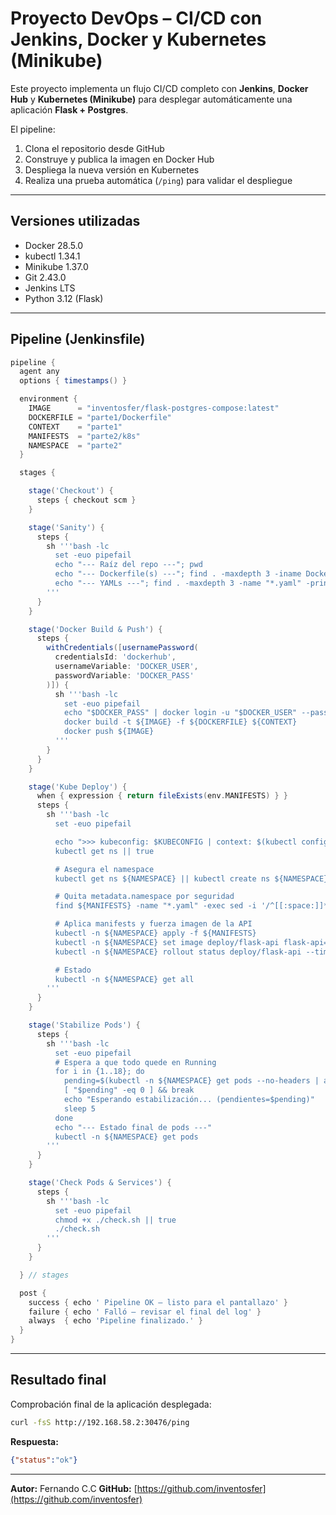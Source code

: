 # Proyecto DevOps – CI/CD con Jenkins, Docker y Kubernetes (Minikube)

Este proyecto implementa un flujo CI/CD completo con **Jenkins**, **Docker Hub** y **Kubernetes (Minikube)** para desplegar automáticamente una aplicación **Flask + Postgres**.

El pipeline:
1. Clona el repositorio desde GitHub  
2. Construye y publica la imagen en Docker Hub  
3. Despliega la nueva versión en Kubernetes  
4. Realiza una prueba automática (`/ping`) para validar el despliegue  

---

## Versiones utilizadas
- Docker 28.5.0  
- kubectl 1.34.1  
- Minikube 1.37.0  
- Git 2.43.0  
- Jenkins LTS  
- Python 3.12 (Flask)

---

## Pipeline (Jenkinsfile)
```groovy
pipeline {
  agent any
  options { timestamps() }

  environment {
    IMAGE      = "inventosfer/flask-postgres-compose:latest"
    DOCKERFILE = "parte1/Dockerfile"
    CONTEXT    = "parte1"
    MANIFESTS  = "parte2/k8s"
    NAMESPACE  = "parte2"
  }

  stages {

    stage('Checkout') {
      steps { checkout scm }
    }

    stage('Sanity') {
      steps {
        sh '''bash -lc
          set -euo pipefail
          echo "--- Raíz del repo ---"; pwd
          echo "--- Dockerfile(s) ---"; find . -maxdepth 3 -iname Dockerfile -print || true
          echo "--- YAMLs ---"; find . -maxdepth 3 -name "*.yaml" -print | head -n 100 || true
        '''
      }
    }

    stage('Docker Build & Push') {
      steps {
        withCredentials([usernamePassword(
          credentialsId: 'dockerhub',
          usernameVariable: 'DOCKER_USER',
          passwordVariable: 'DOCKER_PASS'
        )]) {
          sh '''bash -lc
            set -euo pipefail
            echo "$DOCKER_PASS" | docker login -u "$DOCKER_USER" --password-stdin
            docker build -t ${IMAGE} -f ${DOCKERFILE} ${CONTEXT}
            docker push ${IMAGE}
          '''
        }
      }
    }

    stage('Kube Deploy') {
      when { expression { return fileExists(env.MANIFESTS) } }
      steps {
        sh '''bash -lc
          set -euo pipefail

          echo ">>> kubeconfig: $KUBECONFIG | context: $(kubectl config current-context) <<<"
          kubectl get ns || true

          # Asegura el namespace
          kubectl get ns ${NAMESPACE} || kubectl create ns ${NAMESPACE}

          # Quita metadata.namespace por seguridad
          find ${MANIFESTS} -name "*.yaml" -exec sed -i '/^[[:space:]]*namespace:/d' {} \\;

          # Aplica manifests y fuerza imagen de la API
          kubectl -n ${NAMESPACE} apply -f ${MANIFESTS}
          kubectl -n ${NAMESPACE} set image deploy/flask-api flask-api=${IMAGE} || true
          kubectl -n ${NAMESPACE} rollout status deploy/flask-api --timeout=180s

          # Estado
          kubectl -n ${NAMESPACE} get all
        '''
      }
    }

    stage('Stabilize Pods') {
      steps {
        sh '''bash -lc
          set -euo pipefail
          # Espera a que todo quede en Running
          for i in {1..18}; do
            pending=$(kubectl -n ${NAMESPACE} get pods --no-headers | awk '$3!="Running"{c++} END{print c+0}')
            [ "$pending" -eq 0 ] && break
            echo "Esperando estabilización... (pendientes=$pending)"
            sleep 5
          done
          echo "--- Estado final de pods ---"
          kubectl -n ${NAMESPACE} get pods
        '''
      }
    }

    stage('Check Pods & Services') {
      steps {
        sh '''bash -lc
          set -euo pipefail
          chmod +x ./check.sh || true
          ./check.sh
        '''
      }
    }

  } // stages

  post {
    success { echo ' Pipeline OK — listo para el pantallazo' }
    failure { echo ' Falló — revisar el final del log' }
    always  { echo 'Pipeline finalizado.' }
  }
}

```


---

## Resultado final

Comprobación final de la aplicación desplegada:

```bash
curl -fsS http://192.168.58.2:30476/ping
```

**Respuesta:**
```json
{"status":"ok"}
```


---

**Autor:** Fernando C.C
**GitHub:** [https://github.com/inventosfer](https://github.com/inventosfer)
